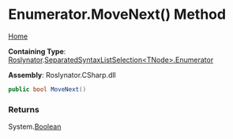 <a name="_top"></a>

# Enumerator\.MoveNext\(\) Method

[Home](../../../../README.md#_top)

**Containing Type**: [Roslynator](../../../README.md#_top)\.[SeparatedSyntaxListSelection\<TNode>.Enumerator](../README.md#_top)

**Assembly**: Roslynator\.CSharp\.dll

```csharp
public bool MoveNext()
```

### Returns

System\.[Boolean](https://docs.microsoft.com/en-us/dotnet/api/system.boolean)

